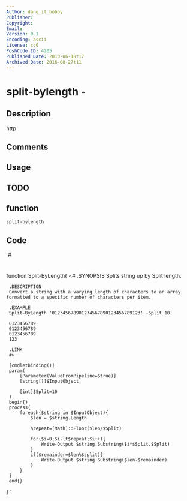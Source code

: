 ```yaml
---
Author: dang_it_bobby
Publisher: 
Copyright: 
Email: 
Version: 0.1
Encoding: ascii
License: cc0
PoshCode ID: 4205
Published Date: 2013-06-18t17
Archived Date: 2016-08-27t11
---
```


# split-bylength - 

## Description

http

## Comments



## Usage



## TODO



## function

`split-bylength`

## Code

`#
 #
 function Split-ByLength{
     <#
     .SYNOPSIS
     Splits string up by Split length.
 
     .DESCRIPTION
     Convert a string with a varying length of characters to an array formatted to a specific number of characters per item.
 
     .EXAMPLE
     Split-ByLength '012345678901234567890123456789123' -Split 10
 
     0123456789
     0123456789
     0123456789
     123
 
     .LINK
     #>
 
     [cmdletbinding()]
     param(
         [Parameter(ValueFromPipeline=$true)]
         [string[]]$InputObject,
 
         [int]$Split=10
     )
     begin{}
     process{
         foreach($string in $InputObject){
             $len = $string.Length
 
             $repeat=[Math]::Floor($len/$Split)
 
             for($i=0;$i-lt$repeat;$i++){
                 Write-Output $string.Substring($i*$Split,$Split)
             }
             if($remainder=$len%$split){
                 Write-Output $string.Substring($len-$remainder)
             }
         }        
     }
     end{}
 }
`

